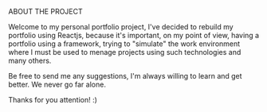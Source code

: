ABOUT THE PROJECT

Welcome to my personal portfolio project, I've decided to rebuild my portfolio using Reactjs, because it's important, on my point of view, having a portfolio using a framework, trying to 
"simulate" the work environment where I must be used to menage projects using such technologies and many others.

Be free to send me any suggestions, I'm always willing to learn and get better. We never go far alone.

Thanks for you attention! :)